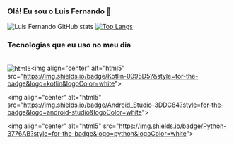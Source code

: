 ### Olá! Eu sou o Luis Fernando 👋

![Luis Fernando GitHub stats](https://github-readme-stats.vercel.app/api?username=lukninja97&show_icons=true&theme=tokyonight)
[![Top Langs](https://github-readme-stats.vercel.app/api/top-langs/?username=lukninja97&langs_count=8)](https://github.com/anuraghazra/github-readme-stats)

### Tecnologias que eu uso no meu dia

<div style="display: inline_block"></br>
<img align="center" alt="html5" src="https://img.shields.io/badge/Android-3DDC84?style=for-the-badge&logo=android&logoColor=white"&gt;

<img align="center" alt="html5" src="https://img.shields.io/badge/Kotlin-0095D5?&style=for-the-badge&logo=kotlin&logoColor=white"&gt;

<img align="center" alt="html5" src="https://img.shields.io/badge/Android_Studio-3DDC84?style=for-the-badge&logo=android-studio&logoColor=white"&gt;

<img align="center" alt="html5" src="https://img.shields.io/badge/Python-3776AB?style=for-the-badge&logo=python&logoColor=white"&gt;

</div>
